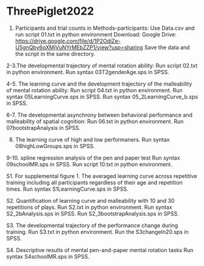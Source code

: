 # ThreePiglet2022

1. Participants and trial counts in Methods-participants: 
Use Data.csv and run script 01.txt in python environment
Download:
Google Drive: https://drive.google.com/file/d/1P2OdiZe-U5gnQby6oXMjVuNYrMEbZZP1/view?usp=sharing
Save the data and the script in the same directory.

2-3.The developmental trajectory of mental rotation ability: 
Run script 02.txt in python environment.
Run syntax 03T2genderAge.sps in SPSS.

4-5. The learning curve and the development trajectory of the malleability of mental rotation ability:
Run script 04.txt in python environment.
Run syntax 05LearningCurve.sps in SPSS.
Run syntax 05_2LearningCurve_b.sps in SPSS.

6-7. The developmental asynchrony between behavioral performance and malleability of spatial cognition:
Run 06.txt in python environment.
Run 07bootstrapAnalysis in SPSS.

8. The learning curve of high and low performaners.
Run syntax 08highLowGroups.sps in SPSS.

9-10. spline regression analysis of the pen and paper test
Run syntax 09schoolMR.sps in SPSS.
Run script 10.txt in python environment.

S1. For supplemental figure 1. The averaged learning curve across repetitive training including all participants regardless of their age and repetition times.
Run syntax S1LearningCurve.sps in SPSS.

S2. Quantification of learning curve and malleability with 10 and 30 repetitions of plays.
Run S2.txt in python environment.
Run syntax S2_2bAnalysis.sps in SPSS.
Run S2_3bootstrapAnalysis.sps in SPSS.
 
S3. The developmental trajectory of the performance change during training. 
Run S3.txt in python environment.
Run the S3changeIn20.sps in SPSS.

S4. Descriptive resutls of mental pen-and-paper mental rotation tasks
Run syntax S4schoolMR.sps in SPSS.




